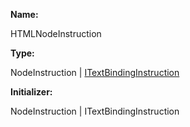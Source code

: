 **Name:**

HTMLNodeInstruction

**Type:**

NodeInstruction |
[ITextBindingInstruction](https://gitbook-18.gitbook.io/au//runtime-html/definitions/interfaces/itextbindinginstruction)

**Initializer:**

NodeInstruction |
ITextBindingInstruction


